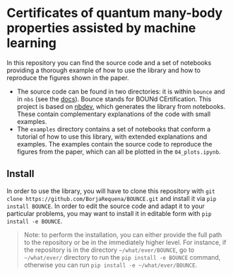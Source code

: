 Certificates of quantum many-body properties assisted by machine
learning
================

<!-- WARNING: THIS FILE WAS AUTOGENERATED! DO NOT EDIT! -->

In this repository you can find the source code and a set of notebooks
providing a thorough example of how to use the library and how to
reproduce the figures shown in the paper.

- The source code can be found in two directories: it is within `bounce`
  and in `nbs` (see the [docs](https://borjarequena.github.io/BOUNCE/)).
  Bounce stands for BOUNd CErtification. This project is based on
  [nbdev](https://github.com/fastai/nbdev), which generates the library
  from notebooks. These contain complementary explanations of the code
  with small examples.
- The `examples` directory contains a set of notebooks that conform a
  tutorial of how to use this library, with extended explanations and
  examples. The examples contain the source code to reproduce the
  figures from the paper, which can all be plotted in the
  `04_plots.ipynb`.

## Install

In order to use the library, you will have to clone this repository with
`git clone https://github.com/BorjaRequena/BOUNCE.git` and install it
via `pip install BOUNCE`. In order to edit the source code and adapt it
to your particular problems, you may want to install it in editable form
with `pip install -e BOUNCE`.

> Note: to perform the installation, you can either provide the full
> path to the repository or be in the immediately higher level. For
> instance, if the repository is in the directory `~/what/ever/BOUNCE`,
> go to `~/what/ever/` directory to run the `pip install -e BOUNCE`
> command, otherwise you can run `pip install -e ~/what/ever/BOUNCE`.
